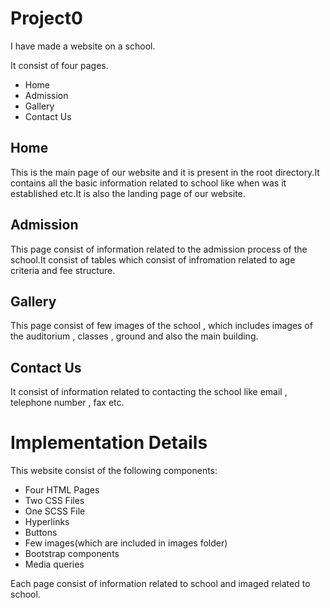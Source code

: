 # Project0
I have made a website on a school.

It consist of four pages. 
- Home
- Admission
- Gallery
- Contact Us

## Home
This is the main page of our website and it is present in the root directory.It contains all the basic information related to school like when was it established etc.It is also the landing page of our website.

## Admission
This page consist of information related to the admission process of the school.It consist of tables which consist of infromation related to age criteria and fee structure.

## Gallery
This page consist of few images of the school , which includes images of the auditorium , classes , ground and also the main building.

## Contact Us
It consist of information related to contacting the school like email , telephone number , fax etc.

# Implementation Details

This website consist of the following components:
- Four HTML Pages
- Two CSS Files
- One SCSS File
- Hyperlinks
- Buttons
- Few images(which are included in images folder)
- Bootstrap components
- Media queries



Each page consist of information related to school and imaged related to school.
